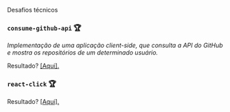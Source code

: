 Desafios técnicos

### `consume-github-api` :trophy:

<p><em>Implementação de uma aplicação client-side, que consulta a API do GitHub e mostra os repositórios de um determinado usuário.</em></p>
<p>Resultado? <a href="https://aunioribeiro.com.br/consume-github-api/" target="_blank">[Aqui].</a></p>

### `react-click` :trophy:
<p>Resultado? <a href="https://aunioribeiro-react-click.vercel.app/" target="_blank">[Aqui].</a></p>
